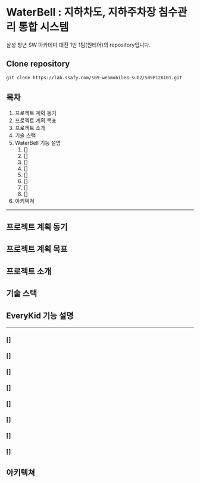 # WaterBell : 지하차도, 지하주차장 침수관리 통합 시스템

삼성 청년 SW 아카데미 대전 1반 1팀(원티어)의 repository입니다.

## Clone repository
  
```
git clone https://lab.ssafy.com/s09-webmobile3-sub2/S09P12B101.git
```

## 목차
1. 프로젝트 계획 동기
2. 프로젝트 계획 목표
3. 프로젝트 소개
4. 기술 스택
5. WaterBell 기능 설명
    1. [] 
    2. []
    3. []
    4. []
    5. []
    6. []
    7. []
    8. []
6. 아키텍쳐

------------
## 프로젝트 계획 동기


## 프로젝트 계획 목표

## 프로젝트 소개

## 기술 스택

## EveryKid 기능 설명

------------

### []


### []


### []


### []


### []


### []


### []


### []


## 아키텍쳐



